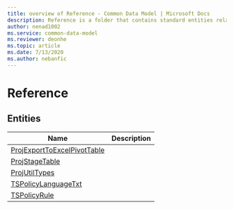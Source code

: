```yaml
---
title: overview of Reference - Common Data Model | Microsoft Docs
description: Reference is a folder that contains standard entities related to the Common Data Model.
author: nenad1002
ms.service: common-data-model
ms.reviewer: deonhe
ms.topic: article
ms.date: 7/13/2020
ms.author: nebanfic
---
```


# Reference


## Entities

|Name|Description|
|---|---|
|[ProjExportToExcelPivotTable](ProjExportToExcelPivotTable.md)||
|[ProjStageTable](ProjStageTable.md)||
|[ProjUtilTypes](ProjUtilTypes.md)||
|[TSPolicyLanguageTxt](TSPolicyLanguageTxt.md)||
|[TSPolicyRule](TSPolicyRule.md)||
